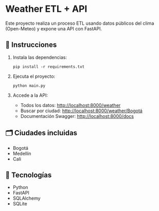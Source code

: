 # Weather ETL + API

Este proyecto realiza un proceso ETL usando datos públicos del clima (Open-Meteo) y expone una API con FastAPI.

## 🧩 Instrucciones

1. Instala las dependencias:
   ```
   pip install -r requirements.txt
   ```

2. Ejecuta el proyecto:
   ```
   python main.py
   ```

3. Accede a la API:
   - Todos los datos: [http://localhost:8000/weather](http://localhost:8000/weather)
   - Buscar por ciudad: [http://localhost:8000/weather/Bogotá](http://localhost:8000/weather/Bogotá)
   - Documentación Swagger: [http://localhost:8000/docs](http://localhost:8000/docs)

## 🗂 Ciudades incluidas
- Bogotá
- Medellín
- Cali

## 🧰 Tecnologías
- Python
- FastAPI
- SQLAlchemy
- SQLite
